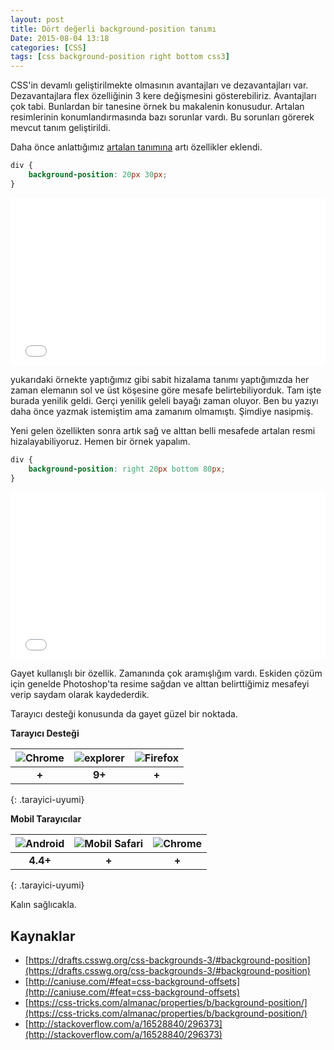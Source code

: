 ```yaml
---
layout: post
title: Dört değerli background-position tanımı
Date: 2015-08-04 13:18
categories: [CSS]
tags: [css background-position right bottom css3]
---
```


CSS'in devamlı geliştirilmekte olmasının avantajları ve dezavantajları var. Dezavantajlara flex özelliğinin 3 kere değişmesini gösterebiliriz. Avantajları çok tabi. Bunlardan bir tanesine örnek bu makalenin konusudur. Artalan resimlerinin konumlandırmasında bazı sorunlar vardı. Bu sorunları görerek mevcut tanım geliştirildi.

Daha önce anlattığımız [artalan tanımına](https://fatihhayrioglu.com/hizli-css-referansi/) artı özellikler eklendi. 

```css
div {
    background-position: 20px 30px;
}
```

<iframe height='268' scrolling='no' src='//codepen.io/fatihhayri/embed/jPXgmX/?height=268&theme-id=13521&default-tab=result' frameborder='no' allowtransparency='true' allowfullscreen='true' style='width: 100%;'>
</iframe>

yukarıdaki örnekte yaptığımız gibi sabit hizalama tanımı yaptığımızda her zaman elemanın sol ve üst köşesine göre mesafe belirtebiliyorduk. Tam işte burada yenilik geldi. Gerçi yenilik geleli bayağı zaman oluyor. Ben bu yazıyı daha önce yazmak istemiştim ama zamanım olmamıştı. Şimdiye nasipmiş.

Yeni gelen özellikten sonra artık sağ ve alttan belli mesafede artalan resmi hizalayabiliyoruz. Hemen bir örnek yapalım. 

```css
div {
    background-position: right 20px bottom 80px;
}
```

<iframe height='268' scrolling='no' src='//codepen.io/fatihhayri/embed/qdLeXa/?height=268&theme-id=13521&default-tab=result' frameborder='no' allowtransparency='true' allowfullscreen='true' style='width: 100%;'>
</iframe>

Gayet kullanışlı bir özellik. Zamanında çok aramışlığım vardı. Eskiden çözüm için genelde Photoshop'ta resime sağdan ve alttan belirttiğimiz mesafeyi verip saydam olarak kaydederdik.

Tarayıcı desteği konusunda da gayet güzel bir noktada. 

**Tarayıcı Desteği**

|![Chrome][chrome]|![explorer][explorer]|![Firefox][firefox]|
|:-----------------:|:---------------:|:-------------------:|
|**+**|**9+**|**+**|
{: .tarayici-uyumi}

**Mobil Tarayıcılar**

|![Android][android] | ![Mobil Safari][msafari] | ![Chrome][chrome] |
|:------------------------:|:----------------------:|:-------------------:|
|**4.4+**|**+**|**+**|
{: .tarayici-uyumi}

Kalın sağlıcakla.

## Kaynaklar

- [https://drafts.csswg.org/css-backgrounds-3/#background-position](https://drafts.csswg.org/css-backgrounds-3/#background-position)
- [http://caniuse.com/#feat=css-background-offsets](http://caniuse.com/#feat=css-background-offsets)
- [https://css-tricks.com/almanac/properties/b/background-position/](https://css-tricks.com/almanac/properties/b/background-position/)
- [http://stackoverflow.com/a/16528840/296373](http://stackoverflow.com/a/16528840/296373)

[firefox]: https://fatihhayrioglu.com//images/ff.png
[chrome]: https://fatihhayrioglu.com//images/ch.png
[explorer]: https://fatihhayrioglu.com//images/ie.png
[msafari]:https://fatihhayrioglu.com//images/sm.png
[android]:https://fatihhayrioglu.com//images/an.png